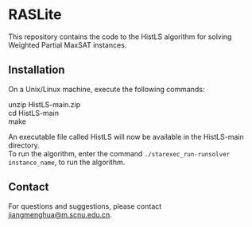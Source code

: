 # RASLite

This repository contains the code to the HistLS algorithm for solving Weighted Partial MaxSAT instances.

## Installation

On a Unix/Linux machine, execute the following commands:  

unzip HistLS-main.zip  
cd HistLS-main  
make  

An executable file called HistLS will now be available in the HistLS-main directory.  
To run the algorithm, enter the command `./starexec_run-runsolver instance_name`, to run the algorithm.

## Contact

For questions and suggestions, please contact jiangmenghua@m.scnu.edu.cn.
